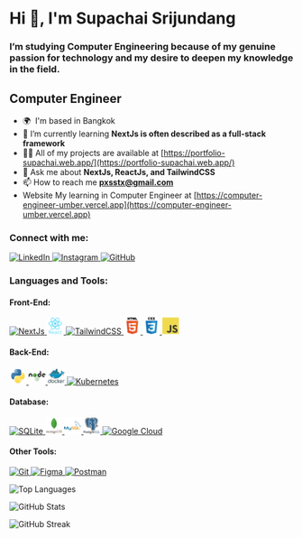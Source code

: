 # Hi 👋, I'm Supachai Srijundang
### I’m studying Computer Engineering because of my genuine passion for technology and my desire to deepen my knowledge in the field.

Computer Engineer 
----------------- 
- 🌍  I'm based in Bangkok
- 🌱 I’m currently learning **NextJs is often described as a full-stack framework**
- 👨‍💻 All of my projects are available at [https://portfolio-supachai.web.app/](https://portfolio-supachai.web.app/)
- 💬 Ask me about **NextJs, ReactJs, and TailwindCSS**
- 📫 How to reach me **pxsstx@gmail.com**
- Website My learning in Computer Engineer at [https://computer-engineer-umber.vercel.app](https://computer-engineer-umber.vercel.app)

### Connect with me:
<p>
  <a href="https://linkedin.com/in/supachai-srijundang" target="_blank">
    <img src="https://raw.githubusercontent.com/rahuldkjain/github-profile-readme-generator/master/src/images/icons/Social/linked-in-alt.svg" alt="LinkedIn" height="30" width="30">
  </a>
  <a href="https://instagram.com/pxsstx" target="_blank">
    <img src="https://raw.githubusercontent.com/rahuldkjain/github-profile-readme-generator/master/src/images/icons/Social/instagram.svg" alt="Instagram" height="30" width="30">
  </a>
  <a href="https://github.com/pxsstx" target="_blank">
    <img src="https://raw.githubusercontent.com/rahuldkjain/github-profile-readme-generator/master/src/images/icons/Social/github.svg" alt="GitHub" height="30" width="30">
  </a>
</p>

### Languages and Tools:

#### Front-End:
<p>
  <a href="https://nextjs.org/" target="_blank">
    <img src="https://cdn.worldvectorlogo.com/logos/next-js.svg" alt="NextJs" width="30" height="30">
  </a>
  <a href="https://reactjs.org/" target="_blank">
    <img src="https://raw.githubusercontent.com/devicons/devicon/master/icons/react/react-original-wordmark.svg" alt="React" width="30" height="30">
  </a>
  <a href="https://tailwindcss.com/" target="_blank">
    <img src="https://www.vectorlogo.zone/logos/tailwindcss/tailwindcss-icon.svg" alt="TailwindCSS" width="30" height="30">
  </a>
  <a href="https://www.w3.org/html/" target="_blank">
    <img src="https://raw.githubusercontent.com/devicons/devicon/master/icons/html5/html5-original-wordmark.svg" alt="HTML5" width="30" height="30">
  </a>
  <a href="https://www.w3schools.com/css/" target="_blank">
    <img src="https://raw.githubusercontent.com/devicons/devicon/master/icons/css3/css3-original-wordmark.svg" alt="CSS3" width="30" height="30">
  </a>
  <a href="https://developer.mozilla.org/en-US/docs/Web/JavaScript" target="_blank">
    <img src="https://raw.githubusercontent.com/devicons/devicon/master/icons/javascript/javascript-original.svg" alt="JavaScript" width="30" height="30">
  </a>
</p>

#### Back-End:
<p>
  <a href="https://www.python.org/" target="_blank">
    <img src="https://raw.githubusercontent.com/devicons/devicon/master/icons/python/python-original.svg" alt="Python" width="30" height="30">
  </a>
  <a href="https://nodejs.org/" target="_blank">
    <img src="https://raw.githubusercontent.com/devicons/devicon/master/icons/nodejs/nodejs-original-wordmark.svg" alt="Node.js" width="30" height="30">
  </a>
  <a href="https://www.docker.com/" target="_blank">
    <img src="https://raw.githubusercontent.com/devicons/devicon/master/icons/docker/docker-original-wordmark.svg" alt="Docker" width="30" height="30">
  </a>
  <a href="https://kubernetes.io/" target="_blank">
    <img src="https://www.vectorlogo.zone/logos/kubernetes/kubernetes-icon.svg" alt="Kubernetes" width="30" height="30">
  </a>
</p>

#### Database:
<p>
  <a href="https://www.sqlite.org/" target="_blank">
    <img src="https://www.vectorlogo.zone/logos/sqlite/sqlite-icon.svg" alt="SQLite" width="30" height="30">
  </a>
  <a href="https://www.mongodb.com/" target="_blank">
    <img src="https://raw.githubusercontent.com/devicons/devicon/master/icons/mongodb/mongodb-original-wordmark.svg" alt="MongoDB" width="30" height="30">
  </a>
  <a href="https://www.mysql.com/" target="_blank">
    <img src="https://raw.githubusercontent.com/devicons/devicon/master/icons/mysql/mysql-original-wordmark.svg" alt="MySQL" width="30" height="30">
  </a>
  <a href="https://www.postgresql.org/" target="_blank">
    <img src="https://raw.githubusercontent.com/devicons/devicon/master/icons/postgresql/postgresql-original-wordmark.svg" alt="PostgreSQL" width="30" height="30">
  </a>
  <a href="https://cloud.google.com/" target="_blank">
    <img src="https://www.vectorlogo.zone/logos/google_cloud/google_cloud-icon.svg" alt="Google Cloud" width="30" height="30">
  </a>
</p>

#### Other Tools:
<p>
  <a href="https://git-scm.com/" target="_blank">
    <img src="https://www.vectorlogo.zone/logos/git-scm/git-scm-icon.svg" alt="Git" width="30" height="30">
  </a>
  <a href="https://www.figma.com/" target="_blank">
    <img src="https://www.vectorlogo.zone/logos/figma/figma-icon.svg" alt="Figma" width="30" height="30">
  </a>
  <a href="https://postman.com/" target="_blank">
    <img src="https://www.vectorlogo.zone/logos/getpostman/getpostman-icon.svg" alt="Postman" width="30" height="30">
  </a>
</p>

![Top Languages](https://github-readme-stats.vercel.app/api/top-langs?username=pxsstx&show_icons=true&locale=en&layout=compact&theme=dark)

![GitHub Stats](https://github-readme-stats.vercel.app/api?username=pxsstx&show_icons=true&theme=dark&locale=en)

![GitHub Streak](https://github-readme-streak-stats.herokuapp.com/?user=pxsstx&theme=dark)


